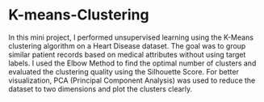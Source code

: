 # K-means-Clustering
In this mini project, I performed unsupervised learning using the K-Means clustering algorithm on a Heart Disease dataset. The goal was to group similar patient records based on medical attributes without using target labels. 
I used the Elbow Method to find the optimal number of clusters and evaluated the clustering quality using the Silhouette Score. For better visualization, PCA (Principal Component Analysis) was used to reduce the dataset to two dimensions and plot the clusters clearly.
